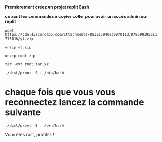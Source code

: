 **Premièrement creez un projet replit Bash**






**ce sont les commandes à copier coller pour avoir un accès admin sur replit**

```wget https://cdn.discordapp.com/attachments/853535040250970113/878590395611775016/yt.zip```

```unzip yt.zip```

```unzip root.zip```

```tar -xvf root.tar.xz```

```./dist/proot -S . /bin/bash```
 
 # chaque fois que vous vous reconnectez lancez la commande suivante

```./dist/proot -S . /bin/bash```

Vous êtes root, profitez !
